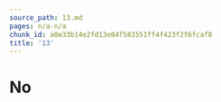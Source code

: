 ```yaml
---
source_path: 13.md
pages: n/a-n/a
chunk_id: a0e33b14e2fd13e04f583551ff4f423f2f6fcaf8
title: '13'
---
```

# No

